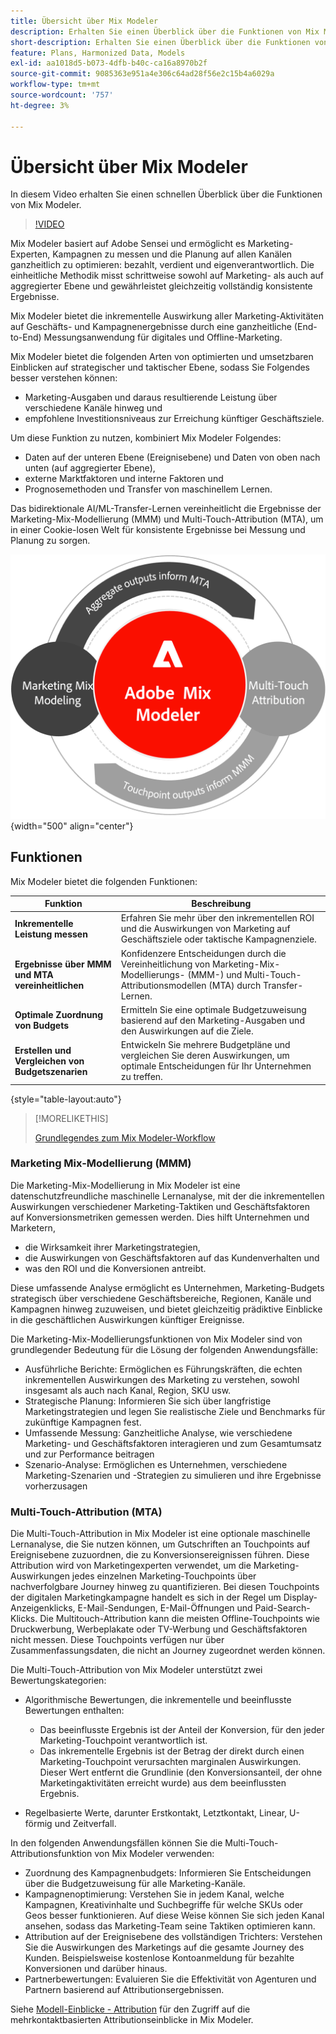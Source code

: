```yaml
---
title: Übersicht über Mix Modeler
description: Erhalten Sie einen Überblick über die Funktionen von Mix Modeler.
short-description: Erhalten Sie einen Überblick über die Funktionen von Mix Modeler.
feature: Plans, Harmonized Data, Models
exl-id: aa1018d5-b073-4dfb-b40c-ca16a8970b2f
source-git-commit: 9085363e951a4e306c64ad28f56e2c15b4a6029a
workflow-type: tm+mt
source-wordcount: '757'
ht-degree: 3%

---
```


# Übersicht über Mix Modeler

In diesem Video erhalten Sie einen schnellen Überblick über die Funktionen von Mix Modeler.

>[!VIDEO](https://video.tv.adobe.com/v/3424872/?learn=on)

Mix Modeler basiert auf Adobe Sensei und ermöglicht es Marketing-Experten, Kampagnen zu messen und die Planung auf allen Kanälen ganzheitlich zu optimieren: bezahlt, verdient und eigenverantwortlich. Die einheitliche Methodik misst schrittweise sowohl auf Marketing- als auch auf aggregierter Ebene und gewährleistet gleichzeitig vollständig konsistente Ergebnisse.

Mix Modeler bietet die inkrementelle Auswirkung aller Marketing-Aktivitäten auf Geschäfts- und Kampagnenergebnisse durch eine ganzheitliche (End-to-End) Messungsanwendung für digitales und Offline-Marketing.

Mix Modeler bietet die folgenden Arten von optimierten und umsetzbaren Einblicken auf strategischer und taktischer Ebene, sodass Sie Folgendes besser verstehen können:

* Marketing-Ausgaben und daraus resultierende Leistung über verschiedene Kanäle hinweg und
* empfohlene Investitionsniveaus zur Erreichung künftiger Geschäftsziele.


Um diese Funktion zu nutzen, kombiniert Mix Modeler Folgendes:

* Daten auf der unteren Ebene (Ereignisebene) und Daten von oben nach unten (auf aggregierter Ebene),
* externe Marktfaktoren und interne Faktoren und
* Prognosemethoden und Transfer von maschinellem Lernen.

Das bidirektionale AI/ML-Transfer-Lernen vereinheitlicht die Ergebnisse der Marketing-Mix-Modellierung (MMM) und Multi-Touch-Attribution (MTA), um in einer Cookie-losen Welt für konsistente Ergebnisse bei Messung und Planung zu sorgen.

![Bidirektionales Übertragungslernen](/help/assets//birdirectional-transfer-learning.png){width="500" align="center"}


## Funktionen

Mix Modeler bietet die folgenden Funktionen:

| Funktion | Beschreibung |
|---|---|
| **Inkrementelle Leistung messen** | Erfahren Sie mehr über den inkrementellen ROI und die Auswirkungen von Marketing auf Geschäftsziele oder taktische Kampagnenziele. |
| **Ergebnisse über MMM und MTA vereinheitlichen** | Konfidenzere Entscheidungen durch die Vereinheitlichung von Marketing-Mix-Modellierungs- (MMM-) und Multi-Touch-Attributionsmodellen (MTA) durch Transfer-Lernen. |
| **Optimale Zuordnung von Budgets** | Ermitteln Sie eine optimale Budgetzuweisung basierend auf den Marketing-Ausgaben und den Auswirkungen auf die Ziele. |
| **Erstellen und Vergleichen von Budgetszenarien** | Entwickeln Sie mehrere Budgetpläne und vergleichen Sie deren Auswirkungen, um optimale Entscheidungen für Ihr Unternehmen zu treffen. |

{style="table-layout:auto"}

>[!MORELIKETHIS]
>
>[Grundlegendes zum Mix Modeler-Workflow](workflow.md)


### Marketing Mix-Modellierung (MMM)

Die Marketing-Mix-Modellierung in Mix Modeler ist eine datenschutzfreundliche maschinelle Lernanalyse, mit der die inkrementellen Auswirkungen verschiedener Marketing-Taktiken und Geschäftsfaktoren auf Konversionsmetriken gemessen werden. Dies hilft Unternehmen und Marketern,

* die Wirksamkeit ihrer Marketingstrategien,
* die Auswirkungen von Geschäftsfaktoren auf das Kundenverhalten und
* was den ROI und die Konversionen antreibt.

Diese umfassende Analyse ermöglicht es Unternehmen, Marketing-Budgets strategisch über verschiedene Geschäftsbereiche, Regionen, Kanäle und Kampagnen hinweg zuzuweisen, und bietet gleichzeitig prädiktive Einblicke in die geschäftlichen Auswirkungen künftiger Ereignisse.

Die Marketing-Mix-Modellierungsfunktionen von Mix Modeler sind von grundlegender Bedeutung für die Lösung der folgenden Anwendungsfälle:

* Ausführliche Berichte: Ermöglichen es Führungskräften, die echten inkrementellen Auswirkungen des Marketing zu verstehen, sowohl insgesamt als auch nach Kanal, Region, SKU usw.
* Strategische Planung: Informieren Sie sich über langfristige Marketingstrategien und legen Sie realistische Ziele und Benchmarks für zukünftige Kampagnen fest.
* Umfassende Messung: Ganzheitliche Analyse, wie verschiedene Marketing- und Geschäftsfaktoren interagieren und zum Gesamtumsatz und zur Performance beitragen
* Szenario-Analyse: Ermöglichen es Unternehmen, verschiedene Marketing-Szenarien und -Strategien zu simulieren und ihre Ergebnisse vorherzusagen


### Multi-Touch-Attribution (MTA)

Die Multi-Touch-Attribution in Mix Modeler ist eine optionale maschinelle Lernanalyse, die Sie nutzen können, um Gutschriften an Touchpoints auf Ereignisebene zuzuordnen, die zu Konversionsereignissen führen. Diese Attribution wird von Marketingexperten verwendet, um die Marketing-Auswirkungen jedes einzelnen Marketing-Touchpoints über nachverfolgbare Journey hinweg zu quantifizieren. Bei diesen Touchpoints der digitalen Marketingkampagne handelt es sich in der Regel um Display-Anzeigenklicks, E-Mail-Sendungen, E-Mail-Öffnungen und Paid-Search-Klicks. Die Multitouch-Attribution kann die meisten Offline-Touchpoints wie Druckwerbung, Werbeplakate oder TV-Werbung und Geschäftsfaktoren nicht messen. Diese Touchpoints verfügen nur über Zusammenfassungsdaten, die nicht an Journey zugeordnet werden können.

Die Multi-Touch-Attribution von Mix Modeler unterstützt zwei Bewertungskategorien:

* Algorithmische Bewertungen, die inkrementelle und beeinflusste Bewertungen enthalten:
   * Das beeinflusste Ergebnis ist der Anteil der Konversion, für den jeder Marketing-Touchpoint verantwortlich ist.
   * Das inkrementelle Ergebnis ist der Betrag der direkt durch einen Marketing-Touchpoint verursachten marginalen Auswirkungen. Dieser Wert entfernt die Grundlinie (den Konversionsanteil, der ohne Marketingaktivitäten erreicht wurde) aus dem beeinflussten Ergebnis.

* Regelbasierte Werte, darunter Erstkontakt, Letztkontakt, Linear, U-förmig und Zeitverfall.

In den folgenden Anwendungsfällen können Sie die Multi-Touch-Attributionsfunktion von Mix Modeler verwenden:

* Zuordnung des Kampagnenbudgets: Informieren Sie Entscheidungen über die Budgetzuweisung für alle Marketing-Kanäle.
* Kampagnenoptimierung: Verstehen Sie in jedem Kanal, welche Kampagnen, Kreativinhalte und Suchbegriffe für welche SKUs oder Geos besser funktionieren. Auf diese Weise können Sie sich jeden Kanal ansehen, sodass das Marketing-Team seine Taktiken optimieren kann.
* Attribution auf der Ereignisebene des vollständigen Trichters: Verstehen Sie die Auswirkungen des Marketings auf die gesamte Journey des Kunden. Beispielsweise kostenlose Kontoanmeldung für bezahlte Konversionen und darüber hinaus.
* Partnerbewertungen: Evaluieren Sie die Effektivität von Agenturen und Partnern basierend auf Attributionsergebnissen.

Siehe [Modell-Einblicke - Attribution](../models/insights.md#attribution) für den Zugriff auf die mehrkontaktbasierten Attributionseinblicke in Mix Modeler.



